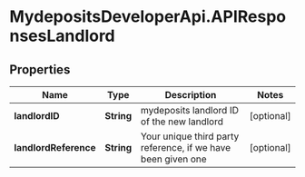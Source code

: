 # MydepositsDeveloperApi.APIResponsesLandlord

## Properties

Name | Type | Description | Notes
------------ | ------------- | ------------- | -------------
**landlordID** | **String** | mydeposits landlord ID of the new landlord | [optional] 
**landlordReference** | **String** | Your unique third party reference, if we have been given one | [optional] 


